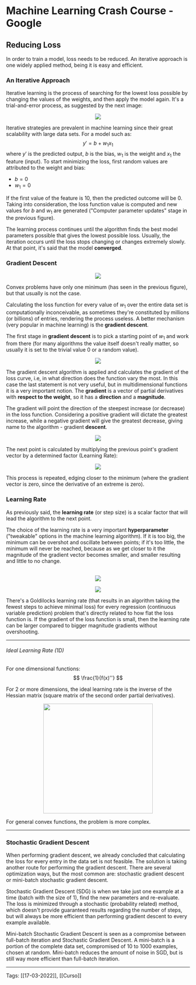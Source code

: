# Machine Learning Crash Course - Google 
## Reducing Loss
In order to train a model, loss needs to be reduced. An iterative approach is one widely applied method, being it is easy and efficient.

### An Iterative Approach
Iterative learning is the process of searching for the lowest loss possible by changing the values of the weights, and then apply the model again. It's a trial-and-error process, as suggested by the next image:

<p align="center">
	<img src="https://developers.google.com/machine-learning/crash-course/images/GradientDescentDiagram.svg">
</p>

Iterative strategies are prevalent in machine learning since their great scalability with large data sets. For a model such as:
$$
y'=b+w_1x_1
$$
 where $y'$ is the predicted output, $b$ is the bias, $w_1$ is the weight and $x_1$ the feature (input). To start minimizing the loss, first random values are attributed to the weight and bias:
 - $b=0$
 - $w_1=0$

If the first value of the feature is 10, then the predicted outcome will be 0. Taking into consideration, the loss function value is computed and new values for $b$ and $w_1$ are generated ("Computer parameter updates" stage in the previous figure).

The learning process continues until the algorithm finds the best model parameters possible that gives the lowest possible loss. Usually, the iteration occurs until the loss stops changing or changes extremely slowly. At that point, it's said that the model **converged**.

### Gradient Descent
<p align="center">
	<img src="https://developers.google.com/machine-learning/crash-course/images/convex.svg">
</p>

Convex problems have only one minimum (has seen in the previous figure), but that usually is not the case.

Calculating the loss function for every value of $w_1$ over the entire data set is computationally inconceivable, as sometimes they're constituted by millions (or billions) of entries, rendering the process useless. A better mechanism (very popular in machine learning) is the **gradient descent**.

The first stage in **gradient descent** is to pick a starting point of $w_1$ and work from there (for many algorithms the value itself doesn't really matter, so usually it is set to the trivial value 0 or a random value).

<p align="center">
	<img src="https://developers.google.com/machine-learning/crash-course/images/GradientDescentStartingPoint.svg">
</p>

The gradient descent algorithm is applied and calculates the gradient of the loss curve, i.e, in what direction does the function vary the most. In this case the last statement is not very useful, but in multidimensional functions it is a very important notion. The **gradient** is a vector of partial derivatives with **respect to the weight**, so it has a **direction** and a **magnitude**.

The gradient will point the direction of the steepest increase (or decrease) in the loss function. Considering a positive gradient will dictate the greatest increase, while a negative gradient will give the greatest decrease, giving name to the algorithm - gradient **descent**.

<p align="center">
	<img src="https://developers.google.com/machine-learning/crash-course/images/GradientDescentNegativeGradient.svg">
</p>

The next point is calculated by multiplying the previous point's gradient vector by a determined factor (Learning Rate):

<p align="center">
	<img src="https://developers.google.com/machine-learning/crash-course/images/GradientDescentGradientStep.svg">
</p>

This process is repeated, edging closer to the minimum (where the gradient vector is zero, since the derivative of an extreme is zero).

### Learning Rate
As previously said, the **learning rate** (or step size) is a scalar factor that will lead the algorithm to the next point.

The choice of the learning rate is a very important **hyperparameter** ("tweakable" options in the machine learning algorithm). If it is too big, the minimum can be overshot and oscillate between points; if it's too little, the minimum will never be reached, because as we get closer to it the magnitude of the gradient vector becomes smaller, and smaller resulting and little to no change.
<br>
</br>
<p align="center">
	<img src="https://developers.google.com/machine-learning/crash-course/images/LearningRateTooSmall.svg">
</p>

<p align="center">
	<img src="https://developers.google.com/machine-learning/crash-course/images/LearningRateTooLarge.svg">
</p>

There's a Goldilocks learning rate (that results in an algorithm taking the fewest steps to achieve minimal loss) for every regression (continuous variable prediction) problem that's directly related to how flat the loss function is. If the gradient of the loss function is small, then the learning rate can be larger compared to bigger magnitude gradients without overshooting.

---

###### Ideal Learning Rate (1D)
For one dimensional functions:
$$
\frac{1}{f(x)''}
$$

For 2 or more dimensions, the ideal learning rate is the inverse of the Hessian matrix (square matrix of the second order partial derivatives).
<p align="center">
	<img src="https://wikimedia.org/api/rest_v1/media/math/render/svg/d2b255c49df2a6e084b9196ab71a68872a739ead" width=300 height="auto">
</p>



For general convex functions, the problem is more complex.

---

### Stochastic Gradient Descent
When performing gradient descent, we already concluded that calculating the loss for every entry in the data set is not feasible. The solution is taking another route for performing the gradient descent. There are several optimization ways, but the most common are: stochastic gradient descent or mini-batch stochastic gradient descent.

Stochastic Gradient Descent (SDG) is when we take just one example at a time (batch with the size of 1), find the new parameters and re-evaluate. The loss is minimized through a stochastic (probability related) method, which doesn't provide guaranteed results regarding the number of steps, but will always be more efficient than performing gradient descent to every example available.

Mini-batch Stochastic Gradient Descent is seen as a compromise between full-batch iteration and Stochastic Gradient Descent. A mini-batch is a portion of the complete data set, compromised of 10 to 1000 examples, chosen at random. Mini-batch reduces the amount of noise in SGD, but is still way more efficient than full-batch iteration.

---
Tags:
[[17-03-2022]], [[Curso]]